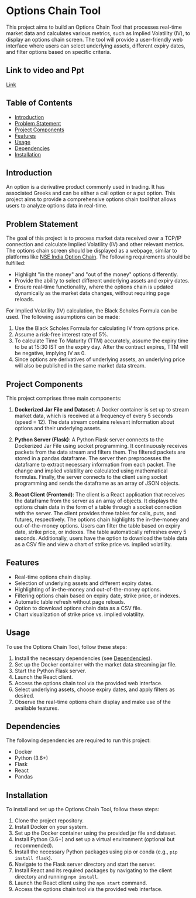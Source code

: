 # Options Chain Tool

This project aims to build an Options Chain Tool that processes real-time market data and calculates various metrics, such as Implied Volatility (IV), to display an options chain screen. The tool will provide a user-friendly web interface where users can select underlying assets, different expiry dates, and filter options based on specific criteria.

## Link to video and Ppt
[Link]((https://drive.google.com/drive/folders/1eye0Nb1EXfRYmb4X4srEs6XlIWtqMcGt?usp=drive_link))

## Table of Contents

- [Introduction](#introduction)
- [Problem Statement](#problem-statement)
- [Project Components](#project-components)
- [Features](#features)
- [Usage](#usage)
- [Dependencies](#dependencies)
- [Installation](#installation)


## Introduction

An option is a derivative product commonly used in trading. It has associated Greeks and can be either a call option or a put option. This project aims to provide a comprehensive options chain tool that allows users to analyze options data in real-time.

## Problem Statement

The goal of this project is to process market data received over a TCP/IP connection and calculate Implied Volatility (IV) and other relevant metrics. The options chain screen should be displayed as a webpage, similar to platforms like [NSE India Option Chain](https://www.nseindia.com/option-chain). The following requirements should be fulfilled:

- Highlight "in the money" and "out of the money" options differently.
- Provide the ability to select different underlying assets and expiry dates.
- Ensure real-time functionality, where the options chain is updated dynamically as the market data changes, without requiring page reloads.

For Implied Volatility (IV) calculation, the Black Scholes Formula can be used. The following assumptions can be made:

1. Use the Black Scholes Formula for calculating IV from options price.
2. Assume a risk-free interest rate of 5%.
3. To calculate Time To Maturity (TTM) accurately, assume the expiry time to be at 15:30 IST on the expiry day. After the contract expires, TTM will be negative, implying IV as 0.
4. Since options are derivatives of underlying assets, an underlying price will also be published in the same market data stream.

## Project Components

This project comprises three main components:

1. **Dockerized Jar File and Dataset**: A Docker container is set up to stream market data, which is received at a frequency of every 5 seconds (speed = 12). The data stream contains relevant information about options and their underlying assets.

2. **Python Server (Flask)**: A Python Flask server connects to the Dockerized Jar File using socket programming. It continuously receives packets from the data stream and filters them. The filtered packets are stored in a pandas dataframe. The server then preprocesses the dataframe to extract necessary information from each packet. The change and implied volatility are calculated using mathematical formulas. Finally, the server connects to the client using socket programming and sends the dataframe as an array of JSON objects.

3. **React Client (Frontend)**: The client is a React application that receives the dataframe from the server as an array of objects. It displays the options chain data in the form of a table through a socket connection with the server. The client provides three tables for calls, puts, and futures, respectively. The options chain highlights the in-the-money and out-of-the-money options. Users can filter the table based on expiry date, strike price, or indexes. The table automatically refreshes every 5 seconds. Additionally, users have the option to download the table data as a CSV file and view a chart of strike price vs. implied volatility.

## Features

- Real-time options chain display.
- Selection of underlying assets and different expiry dates.
- Highlighting of in-the-money and out-of-the-money options.
- Filtering options chain based on expiry date, strike price, or indexes.
- Automatic table refresh without page reloads.
- Option to download options chain data as a CSV file.
- Chart visualization of strike price vs. implied volatility.

## Usage

To use the Options Chain Tool, follow these steps:

1. Install the necessary dependencies (see [Dependencies](#dependencies)).
2. Set up the Docker container with the market data streaming jar file.
3. Start the Python Flask server.
4. Launch the React client.
5. Access the options chain tool via the provided web interface.
6. Select underlying assets, choose expiry dates, and apply filters as desired.
7. Observe the real-time options chain display and make use of the available features.

## Dependencies

The following dependencies are required to run this project:

- Docker
- Python (3.6+)
- Flask
- React
- Pandas

## Installation

To install and set up the Options Chain Tool, follow these steps:

1. Clone the project repository.
2. Install Docker on your system.
3. Set up the Docker container using the provided jar file and dataset.
4. Install Python (3.6+) and set up a virtual environment (optional but recommended).
5. Install the necessary Python packages using pip or conda (e.g., `pip install flask`).
6. Navigate to the Flask server directory and start the server.
7. Install React and its required packages by navigating to the client directory and running `npm install`.
8. Launch the React client using the `npm start` command.
9. Access the options chain tool via the provided web interface.


